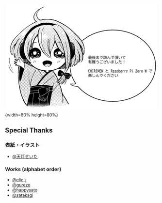 
<section id="colophon" role="doc-colophon">

<section id="colophon-image" role="doc-colophon-image">

![](../images/byebye-a-word.png){width=80% height=80%}

</section>

## Special Thanks

### 表紙・イラスト
- [@天灯せいた](https://www.pixiv.net/users/31028725)

### Works (alphabet order)
- [@elie-j](https://github.com/elie-j)
- [@gurezo](https://github.com/gurezo)
- [@happysato](https://github.com/happysato)
- [@satakagi](https://github.com/satakagi)

</section>
